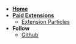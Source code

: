 * [**Home**](/)
* [**Paid Extensions**]() 
	* [Extension Particles](confetti)
* **Follow** 
	* [Github](https://github.com/jerinjacob1999)
